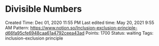 # Divisible Numbers

Created Time: Dec 01, 2020 11:55 PM
Last edited time: May 20, 2021 9:55 AM
Pattern: https://www.notion.so/Inclusion-exclusion-principle-d66fa95cfe6948caa61a4792ceea43ad
Points: 1700
Status: waiting
Tags: inclusion-exclusion principle
